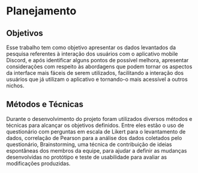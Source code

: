 # Planejamento

## Objetivos

Esse trabalho tem como objetivo apresentar os dados levantados da pesquisa referentes à interação dos usuários com o aplicativo mobile Discord,  e após identificar alguns pontos de possível melhora, apresentar considerações com respeito às abordagens que podem tornar os aspectos da interface mais fáceis de serem utilizados, facilitando a interação dos usuários que já utilizam o aplicativo e tornando-o mais acessível a outros nichos. 

## Métodos e Técnicas

Durante o desenvolvimento do projeto foram utilizados diversos métodos e técnicas para alcançar os objetivos definidos. Entre eles estão o uso de questionário com perguntas em escala de Likert para o levantamento de dados, correlação de Pearson para a análise dos dados coletados pelo questionário, Brainstorming, uma técnica de contribuição de ideias espontâneas dos membros da equipe, para ajudar a definir as mudanças desenvolvidas no protótipo e teste de usabilidade para avaliar as modificações produzidas.